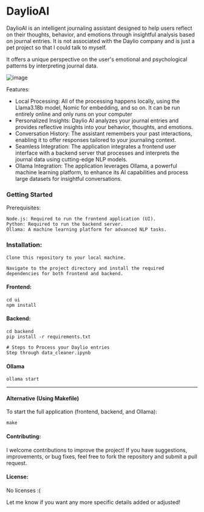 
# DaylioAI
DaylioAI is an intelligent journaling assistant designed to help users reflect on their thoughts, behavior, and emotions through insightful analysis based on journal entries. It is not associated with the Daylio company and is just a pet project so that I could talk to myself.

It offers a unique perspective on the user's emotional and psychological patterns by interpreting journal data.

![image](https://github.com/user-attachments/assets/335885fd-c640-4284-8aab-d763612e68e2)

Features:

- Local Processing: All of the processing happens locally, using the Llama3.18b model, Nomic for embedding, and so on. It can be run entirely online and only runs on your computer
- Personalized Insights: Daylio AI analyzes your journal entries and provides reflective insights into your behavior, thoughts, and emotions.
- Conversation History: The assistant remembers your past interactions, enabling it to offer responses tailored to your journaling context.
- Seamless Integration: The application integrates a frontend user interface with a backend server that processes and interprets the journal data using cutting-edge NLP models.
- Ollama Integration: The application leverages Ollama, a powerful machine learning platform, to enhance its AI capabilities and process large datasets for insightful conversations.

### Getting Started
Prerequisites:

    Node.js: Required to run the frontend application (UI).
    Python: Required to run the backend server.
    Ollama: A machine learning platform for advanced NLP tasks.

### Installation:

    Clone this repository to your local machine.

    Navigate to the project directory and install the required dependencies for both frontend and backend.
    
#### Frontend:

    cd ui
    npm install

#### Backend:

    cd backend
    pip install -r requirements.txt

    # Steps to Process your Daylio entries
    Step through data_cleaner.ipynb 

#### Ollama
    ollama start

---

#### Alternative (Using Makefile)
To start the full application (frontend, backend, and Ollama):

    make


#### Contributing:

I welcome contributions to improve the project! If you have suggestions, improvements, or bug fixes, feel free to fork the repository and submit a pull request.

#### License:

No licenses :(

Let me know if you want any more specific details added or adjusted!
